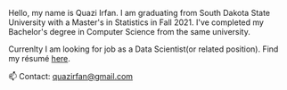 Hello, my name is Quazi Irfan. I am graduating from South Dakota State University with a Master's in Statistics in Fall 2021. I've completed my Bachelor's degree in Computer Science from the same university.

Currenlty I am looking for job as a Data Scientist(or related position). Find my résumé [here](https://quazi-irfan.github.io/).

📫 Contact: quazirfan@gmail.com





